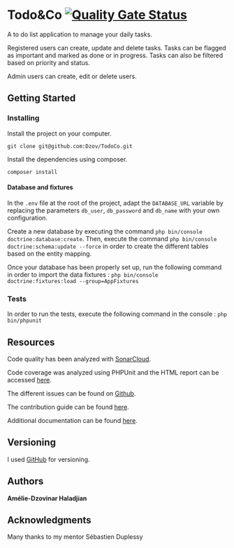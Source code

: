 # Todo&Co [![Quality Gate Status](https://sonarcloud.io/api/project_badges/measure?project=Dzov_TodoCo&metric=alert_status)](https://sonarcloud.io/dashboard?id=Dzov_TodoCo)

A to do list application to manage your daily tasks.

Registered users can create, update and delete tasks. 
Tasks can be flagged as important and marked as done or in progress. 
Tasks can also be filtered based on priority and status.

Admin users can create, edit or delete users.  

## Getting Started

### Installing

Install the project on your computer.
```
git clone git@github.com:Dzov/TodoCo.git
```

Install the dependencies using composer.
```
composer install
```

#### Database and fixtures
In the `.env` file at the root of the project, adapt the `DATABASE_URL` variable by replacing the parameters `db_user`, `db_password` and `db_name` with your own configuration.

Create a new database by executing the command `php bin/console doctrine:database:create`. 
Then, execute the command `php bin/console doctrine:schema:update --force` in order to create the different tables based on the entity mapping. 

Once your database has been properly set up, run the following command in order to import the data fixtures : `php bin/console doctrine:fixtures:load --group=AppFixtures
`

### Tests

In order to run the tests, execute the following command in the console : 
``` php bin/phpunit ```

## Resources 

Code quality has been analyzed with [SonarCloud](https://sonarcloud.io/dashboard?id=Dzov_TodoCo).

Code coverage was analyzed using PHPUnit and the HTML report can be accessed [here](https://github.com/Dzov/TodoCo/tree/master/coverage). 

The different issues can be found on [Github](https://github.com/Dzov/TodoCo/issues).

The contribution guide can be found [here](https://github.com/Dzov/TodoCo/blob/master/CONTRIBUTING.md).

Additional documentation can be found [here](https://github.com/Dzov/TodoCo/tree/master/docs). 

## Versioning

I used [GitHub](https://github.com/Dzov/TodoCo) for versioning. 

## Authors

**Amélie-Dzovinar Haladjian** 

## Acknowledgments

Many thanks to my mentor Sébastien Duplessy

